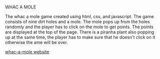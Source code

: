 WHAC A MOLE

The whac a mole game created using html, css, and javascript. The game consists of nine dirt holes and a mole. The mole pops up from the holes randomly and the player has to click on the mole to get points. The points are displayed at the top of the page. There is a piranha plant also popping up at the same time, the player has to make sure that he doesn't click on it otherwise the ame will be over.

[whac-a-mole website](https://user-images.githubusercontent.com/78777681/221445356-31d1e159-9e71-43cb-8d38-a6988b81051d.png)
